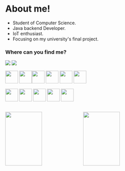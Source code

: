 # About me! 
                             
- Student of Computer Science.
- Java backend Developer.
- IoT enthusiast.
- Focusing on my university's final project.

 
### Where can you find me?
<a href="https://www.linkedin.com/in/maria-eduarda-krutzsch/" target="_blank"><img src="https://img.shields.io/badge/linkedin-%230077B5.svg?style=for-the-badge&logo=linkedin&logoColor=white"></img></a>
<a href="https://www.instagram.com/maria.edk/" target="_blank"><img src="https://img.shields.io/badge/Instagram-E4405F?style=for-the-badge&logo=instagram&logoColor=white"></img></a>



<img height="40" width="40" width="48%" src="https://cdn.jsdelivr.net/gh/devicons/devicon/icons/angularjs/angularjs-original.svg" /> <img height="40" width="40" width="48%" src="https://cdn.jsdelivr.net/gh/devicons/devicon/icons/html5/html5-original.svg" /><img height="40" width="40" width="48%" src="https://cdn.jsdelivr.net/gh/devicons/devicon/icons/css3/css3-original.svg" /> <img height="40" width="40" width="48%" src="https://cdn.jsdelivr.net/gh/devicons/devicon/icons/bootstrap/bootstrap-plain.svg"/> <img height="40" width="40" width="48%" src="https://cdn.jsdelivr.net/gh/devicons/devicon/icons/typescript/typescript-original.svg" />
<img height="40" width="40" width="48%" src="https://cdn.jsdelivr.net/gh/devicons/devicon@latest/icons/javascript/javascript-original.svg" />
          
          

<img height="40" width="40" width="48%" src="https://cdn.jsdelivr.net/gh/devicons/devicon/icons/mysql/mysql-original.svg" /> <img height="40" width="40" width="48%" src="https://cdn.jsdelivr.net/gh/devicons/devicon/icons/postgresql/postgresql-original.svg" />  <img height="40" width="40" width="48%" src="https://cdn.jsdelivr.net/gh/devicons/devicon/icons/java/java-original.svg" /> <img height="40" width="40" width="48%" src="https://cdn.jsdelivr.net/gh/devicons/devicon/icons/spring/spring-original.svg" />
<img height="40" width="40" width="48%" src="https://cdn.jsdelivr.net/gh/devicons/devicon@latest/icons/git/git-original.svg" />
          
##

<img height="170em" width="48%" src="https://github-readme-stats.vercel.app/api?username=mariaedk&show_icons=true&theme=aura_dark&include_all_commits=true&count_private=true"/> <img height="170em" width="48%" src="https://github-readme-stats.vercel.app/api/top-langs/?username=mariaedk&layout=compact&langs_count=7&theme=aura_dark"/>

